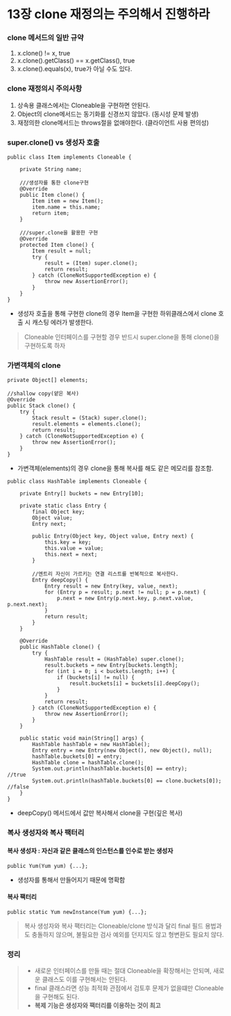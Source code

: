 # 13장 clone 재정의는 주의해서 진행하라
### clone 메서드의 일반 규약
1. x.clone() != x,  true
2. x.clone().getClass() == x.getClass(), true
3. x.clone().equals(x), true가 아닐 수도 있다.

### clone 재정의시 주의사항
1. 상속용 클래스에서는 Cloneable을 구현하면 안된다.
2. Object의 clone메서드는 동기화를 신경쓰지 않았다. (동시성 문제 발생)
3. 재정의한 clone메서드는 throws절을 없애야한다. (클라이언트 사용 편의성)

### super.clone() vs 생성자 호출
```
public class Item implements Cloneable {

    private String name;

    ///생성자를 통한 clone구현
    @Override
    public Item clone() {
        Item item = new Item();
        item.name = this.name;
        return item;
    }

    ///super.clone을 활용한 구현
    @Override
    protected Item clone() {
        Item result = null;
        try {
            result = (Item) super.clone();
            return result;
        } catch (CloneNotSupportedException e) {
            throw new AssertionError();
        }
    }
}
```
* 생성자 호출을 통해 구현한 clone의 경우 Item을 구현한 하위클래스에서 clone 호출 시 캐스팅 에러가 발생한다. 
> Cloneable 인터페이스를 구현할 경우 반드시 super.clone을 통해 clone()을 구현하도록 하자

### 가변객체의 clone
```
private Object[] elements;

//shallow copy(얕은 복사)
@Override
public Stack clone() {
    try {
        Stack result = (Stack) super.clone();
        result.elements = elements.clone();
        return result;
    } catch (CloneNotSupportedException e) {
        throw new AssertionError();
    }
}
```
* 가변객체(elements)의 경우 clone을 통해 복사를 해도 같은 메모리를 참조함.
```
public class HashTable implements Cloneable {

    private Entry[] buckets = new Entry[10];

    private static class Entry {
        final Object key;
        Object value;
        Entry next;

        public Entry(Object key, Object value, Entry next) {
            this.key = key;
            this.value = value;
            this.next = next;
        }

        //엔트리 자신이 가르키는 연결 리스트를 반복적으로 복사한다.
        Entry deepCopy() {
            Entry result = new Entry(key, value, next);
            for (Entry p = result; p.next != null; p = p.next) {
                p.next = new Entry(p.next.key, p.next.value, p.next.next);
            }
            return result;
        }
    }

    @Override
    public HashTable clone() {
        try {
            HashTable result = (HashTable) super.clone();
            result.buckets = new Entry[buckets.length];
            for (int i = 0; i < buckets.length; i++) {
                if (buckets[i] != null) {
                    result.buckets[i] = buckets[i].deepCopy();
                }
            }
            return result;
        } catch (CloneNotSupportedException e) {
            throw new AssertionError();
        }
    }

    public static void main(String[] args) {
        HashTable hashTable = new HashTable();
        Entry entry = new Entry(new Object(), new Object(), null);
        hashTable.buckets[0] = entry;
        HashTable clone = hashTable.clone();
        System.out.println(hashTable.buckets[0] == entry);              //true
        System.out.println(hashTable.buckets[0] == clone.buckets[0]);   //false
    }
}
```
* deepCopy() 메서드에서 값만 복사해서 clone을 구현(깊은 복사)

### 복사 생성자와 복사 팩터리
#### 복사 생성자 : 자신과 같은 클래스의 인스턴스를 인수로 받는 생성자
```
public Yum(Yum yum) {...};
```
* 생성자를 통해서 만들어지기 때문에 명확함 

#### 복사 팩터리
```
public static Yum newInstance(Yum yum) {...};
```
> 복사 생성자와 복사 팩터리는 Cloneable/clone 방식과 달리 final 필드 용법과도 충돌하지 않으며, 불필요한 검사 예외를 던지지도 않고 형변환도 필요치 않다.

### 정리
> * 새로운 인터페이스를 만들 때는 절대 Cloneable을 확장해서는 안되며, 새로운 클래스도 이를 구현해서는 안된다.
> * final 클래스라면 성능 최적화 관점에서 검토후 문제가 없을떄만 Cloneable을 구현해도 된다.
> * <b>복제 기능은 생성자와 팩터리를 이용하는 것이 최고</b>